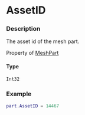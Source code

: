 # AssetID
### Description
The asset id of the mesh part.

Property of [MeshPart](/classes/MeshPart/)

#### Type
`Int32`

### Example
```lua
part.AssetID = 14467
```
